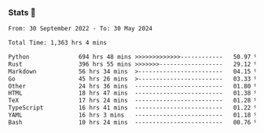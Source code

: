 ### Stats 👋
<!--START_SECTION:waka-->

```txt
From: 30 September 2022 - To: 30 May 2024

Total Time: 1,363 hrs 4 mins

Python              694 hrs 48 mins >>>>>>>>>>>>>------------   50.97 %
Rust                396 hrs 55 mins >>>>>>>------------------   29.12 %
Markdown            56 hrs 34 mins  >------------------------   04.15 %
Go                  45 hrs 26 mins  >------------------------   03.33 %
Other               24 hrs 36 mins  -------------------------   01.80 %
HTML                18 hrs 47 mins  -------------------------   01.38 %
TeX                 17 hrs 24 mins  -------------------------   01.28 %
TypeScript          16 hrs 41 mins  -------------------------   01.22 %
YAML                16 hrs 3 mins   -------------------------   01.18 %
Bash                10 hrs 24 mins  -------------------------   00.76 %
```

<!--END_SECTION:waka-->

<!--
**buhaytza2005/buhaytza2005** is a ✨ _special_ ✨ repository because its `README.md` (this file) appears on your GitHub profile.

Here are some ideas to get you started:

- 🔭 I’m currently working on ...
- 🌱 I’m currently learning ...
- 👯 I’m looking to collaborate on ...
- 🤔 I’m looking for help with ...
- 💬 Ask me about ...
- 📫 How to reach me: ...
- 😄 Pronouns: ...
- ⚡ Fun fact: ...
-->


